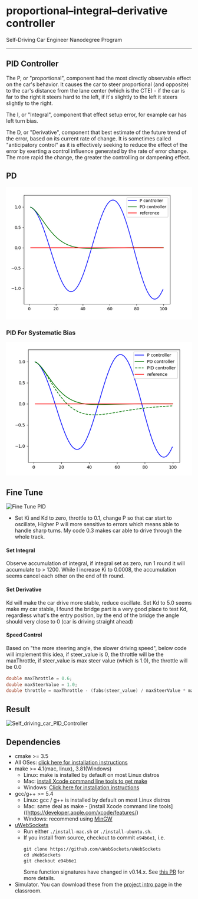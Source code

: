 # proportional–integral–derivative controller
Self-Driving Car Engineer Nanodegree Program


---

## PID Controller

The P, or "proportional", component had the most directly observable effect 
on the car's behavior. It causes the car to steer proportional (and opposite) 
to the car's distance from the lane center (which is the CTE) - if the car is 
far to the right it steers hard to the left, if it's slightly to the left it 
steers slightly to the right.

The I, or "Integral", component that effect setup error, for example car has 
left turn bias.

The D, or "Derivative", component that best estimate of the future trend of the 
error, based on its current rate of change. It is sometimes called "anticipatory 
control" as it is effectively seeking to reduce the effect of the error 
by exerting a control influence generated by the rate of error change. 
The more rapid the change, the greater the controlling or dampening effect.

## PD
![PD Controller](/doc/pd_controller.png)

### PID For Systematic Bias
![PID Controller](/doc/pid_controller.png)


## Fine Tune
![Fine Tune PID](/doc/FineTunePID.gif)

* Set Ki and Kd to zero, throttle to 0.1, change P so that car start to oscillate,
Higher P will more sensitive to errors which means able to handle sharp turns.
My code 0.3 makes car able to drive through the whole track.

#### Set Integral

Observe accumulation of integral, if integral set as zero, run 1 round it will
accumulate to > 1200.
While I increase Ki to 0.0008, the accumulation seems cancel each other on the end 
of th round.

#### Set Derivative
Kd will make the car drive more stable, reduce oscillate. Set Kd to 5.0 seems
make my car stable, I found the bridge part is a very good place to test Kd, 
regardless what's the entry position, by the end of the bridge the angle
should very close to 0 (car is driving straight ahead)

#### Speed Control
Based on "the more steering angle, the slower driving speed", below code will implement
this idea, if steer_value is 0, the throttle will be the maxThrottle, if steer_value
is max steer value (which is 1.0), the throttle will be 0.0

```c
double maxThrottle = 0.6;
double maxSteerValue = 1.0;
double throttle = maxThrottle - (fabs(steer_value) / maxSteerValue * maxThrottle);
```

## Result
![Self_driving_car_PID_Controller](/doc/Self_driving_car_PID_Controller.gif)


## Dependencies
 
* cmake >= 3.5
 * All OSes: [click here for installation instructions](https://cmake.org/install/)
* make >= 4.1(mac, linux), 3.81(Windows)
  * Linux: make is installed by default on most Linux distros
  * Mac: [install Xcode command line tools to get make](https://developer.apple.com/xcode/features/)
  * Windows: [Click here for installation instructions](http://gnuwin32.sourceforge.net/packages/make.htm)
* gcc/g++ >= 5.4
  * Linux: gcc / g++ is installed by default on most Linux distros
  * Mac: same deal as make - [install Xcode command line tools]((https://developer.apple.com/xcode/features/)
  * Windows: recommend using [MinGW](http://www.mingw.org/)
* [uWebSockets](https://github.com/uWebSockets/uWebSockets)
  * Run either `./install-mac.sh` or `./install-ubuntu.sh`.
  * If you install from source, checkout to commit `e94b6e1`, i.e.
    ```
    git clone https://github.com/uWebSockets/uWebSockets 
    cd uWebSockets
    git checkout e94b6e1
    ```
    Some function signatures have changed in v0.14.x. See [this PR](https://github.com/udacity/CarND-MPC-Project/pull/3) for more details.
* Simulator. You can download these from the [project intro page](https://github.com/udacity/self-driving-car-sim/releases) in the classroom.
